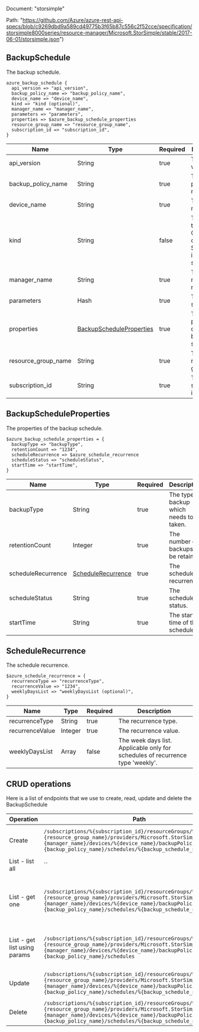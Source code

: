 Document: "storsimple"


Path: "https://github.com/Azure/azure-rest-api-specs/blob/c9269dbd9a589cd49775b3f65b87c556c2f52cce/specification/storsimple8000series/resource-manager/Microsoft.StorSimple/stable/2017-06-01/storsimple.json")

## BackupSchedule

The backup schedule.

```puppet
azure_backup_schedule {
  api_version => "api_version",
  backup_policy_name => "backup_policy_name",
  device_name => "device_name",
  kind => "kind (optional)",
  manager_name => "manager_name",
  parameters => "parameters",
  properties => $azure_backup_schedule_properties
  resource_group_name => "resource_group_name",
  subscription_id => "subscription_id",
}
```

| Name        | Type           | Required       | Description       |
| ------------- | ------------- | ------------- | ------------- |
|api_version | String | true | The api version |
|backup_policy_name | String | true | The backup policy name. |
|device_name | String | true | The device name |
|kind | String | false | The Kind of the object. Currently only Series8000 is supported |
|manager_name | String | true | The manager name |
|parameters | Hash | true | The backup schedule. |
|properties | [BackupScheduleProperties](#backupscheduleproperties) | true | The properties of the backup schedule. |
|resource_group_name | String | true | The resource group name |
|subscription_id | String | true | The subscription id |
        
## BackupScheduleProperties

The properties of the backup schedule.

```puppet
$azure_backup_schedule_properties = {
  backupType => "backupType",
  retentionCount => "1234",
  scheduleRecurrence => $azure_schedule_recurrence
  scheduleStatus => "scheduleStatus",
  startTime => "startTime",
}
```

| Name        | Type           | Required       | Description       |
| ------------- | ------------- | ------------- | ------------- |
|backupType | String | true | The type of backup which needs to be taken. |
|retentionCount | Integer | true | The number of backups to be retained. |
|scheduleRecurrence | [ScheduleRecurrence](#schedulerecurrence) | true | The schedule recurrence. |
|scheduleStatus | String | true | The schedule status. |
|startTime | String | true | The start time of the schedule. |
        
## ScheduleRecurrence

The schedule recurrence.

```puppet
$azure_schedule_recurrence = {
  recurrenceType => "recurrenceType",
  recurrenceValue => "1234",
  weeklyDaysList => "weeklyDaysList (optional)",
}
```

| Name        | Type           | Required       | Description       |
| ------------- | ------------- | ------------- | ------------- |
|recurrenceType | String | true | The recurrence type. |
|recurrenceValue | Integer | true | The recurrence value. |
|weeklyDaysList | Array | false | The week days list. Applicable only for schedules of recurrence type 'weekly'. |



## CRUD operations

Here is a list of endpoints that we use to create, read, update and delete the BackupSchedule

| Operation | Path | Verb | Description | OperationID |
| ------------- | ------------- | ------------- | ------------- | ------------- |
|Create|`/subscriptions/%{subscription_id}/resourceGroups/%{resource_group_name}/providers/Microsoft.StorSimple/managers/%{manager_name}/devices/%{device_name}/backupPolicies/%{backup_policy_name}/schedules/%{backup_schedule_name}`|Put|Creates or updates the backup schedule.|BackupSchedules_CreateOrUpdate|
|List - list all|``||||
|List - get one|`/subscriptions/%{subscription_id}/resourceGroups/%{resource_group_name}/providers/Microsoft.StorSimple/managers/%{manager_name}/devices/%{device_name}/backupPolicies/%{backup_policy_name}/schedules/%{backup_schedule_name}`|Get|Gets the properties of the specified backup schedule name.|BackupSchedules_Get|
|List - get list using params|`/subscriptions/%{subscription_id}/resourceGroups/%{resource_group_name}/providers/Microsoft.StorSimple/managers/%{manager_name}/devices/%{device_name}/backupPolicies/%{backup_policy_name}/schedules`|Get|Gets all the backup schedules in a backup policy.|BackupSchedules_ListByBackupPolicy|
|Update|`/subscriptions/%{subscription_id}/resourceGroups/%{resource_group_name}/providers/Microsoft.StorSimple/managers/%{manager_name}/devices/%{device_name}/backupPolicies/%{backup_policy_name}/schedules/%{backup_schedule_name}`|Put|Creates or updates the backup schedule.|BackupSchedules_CreateOrUpdate|
|Delete|`/subscriptions/%{subscription_id}/resourceGroups/%{resource_group_name}/providers/Microsoft.StorSimple/managers/%{manager_name}/devices/%{device_name}/backupPolicies/%{backup_policy_name}/schedules/%{backup_schedule_name}`|Delete|Deletes the backup schedule.|BackupSchedules_Delete|
